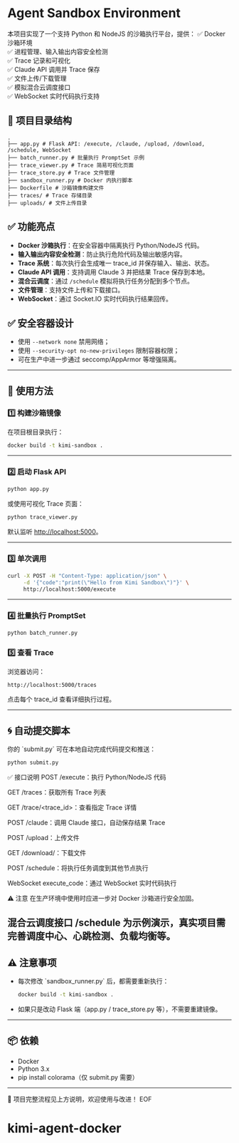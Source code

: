 # Agent Sandbox Environment

本项目实现了一个支持 Python 和 NodeJS 的沙箱执行平台，提供：
✅ Docker 沙箱环境  
✅ 进程管理、输入输出内容安全检测  
✅ Trace 记录和可视化  
✅ Claude API 调用并 Trace 保存  
✅ 文件上传/下载管理  
✅ 模拟混合云调度接口  
✅ WebSocket 实时代码执行支持  


## 📁 项目目录结构

```
.
├── app.py # Flask API: /execute, /claude, /upload, /download, /schedule, WebSocket
├── batch_runner.py # 批量执行 PromptSet 示例
├── trace_viewer.py # Trace 简易可视化页面
├── trace_store.py # Trace 文件管理
├── sandbox_runner.py # Docker 内执行脚本
├── Dockerfile # 沙箱镜像构建文件
├── traces/ # Trace 存储目录
├── uploads/ # 文件上传目录
```


## ✅ 功能亮点

- **Docker 沙箱执行**：在安全容器中隔离执行 Python/NodeJS 代码。
- **输入输出内容安全检测**：防止执行危险代码及输出敏感内容。
- **Trace 系统**：每次执行会生成唯一 trace_id 并保存输入、输出、状态。
- **Claude API 调用**：支持调用 Claude 3 并把结果 Trace 保存到本地。
- **混合云调度**：通过 `/schedule` 模拟将执行任务分配到多个节点。
- **文件管理**：支持文件上传和下载接口。
- **WebSocket**：通过 Socket.IO 实时代码执行结果回传。


## ✅ 安全容器设计

- 使用 `--network none` 禁用网络；
- 使用 `--security-opt no-new-privileges` 限制容器权限；
- 可在生产中进一步通过 seccomp/AppArmor 等增强隔离。

---

## 🚀 使用方法

### 1️⃣ 构建沙箱镜像

在项目根目录执行：
```bash
docker build -t kimi-sandbox .
```

---

### 2️⃣ 启动 Flask API

```bash
python app.py
```

或使用可视化 Trace 页面：
```bash
python trace_viewer.py
```

默认监听 [http://localhost:5000](http://localhost:5000)。

---

### 3️⃣ 单次调用

```bash
curl -X POST -H "Content-Type: application/json" \
     -d '{"code":"print(\"Hello from Kimi Sandbox\")"}' \
     http://localhost:5000/execute
```

---

### 4️⃣ 批量执行 PromptSet

```bash
python batch_runner.py
```


### 5️⃣ 查看 Trace

浏览器访问：
```
http://localhost:5000/traces
```

点击每个 trace_id 查看详细执行过程。

---

## 🌀 自动提交脚本

你的 \`submit.py\` 可在本地自动完成代码提交和推送：
```bash
python submit.py
```

✅ 接口说明
POST /execute：执行 Python/NodeJS 代码

GET /traces：获取所有 Trace 列表

GET /trace/<trace_id>：查看指定 Trace 详情

POST /claude：调用 Claude 接口，自动保存结果 Trace

POST /upload：上传文件

GET /download/<filename>：下载文件

POST /schedule：将执行任务调度到其他节点执行

WebSocket execute_code：通过 WebSocket 实时代码执行


⚠️ 注意
在生产环境中使用时应进一步对 Docker 沙箱进行安全加固。

混合云调度接口 /schedule 为示例演示，真实项目需完善调度中心、心跳检测、负载均衡等。
---


## ⚠️ 注意事项

- 每次修改 \`sandbox_runner.py\` 后，都需要重新执行：
  ```bash
  docker build -t kimi-sandbox .
  ```
- 如果只是改动 Flask 端（app.py / trace_store.py 等），不需要重建镜像。

---

## 📦 依赖

- Docker
- Python 3.x
- pip install colorama（仅 submit.py 需要）

---

🔗 项目完整流程见上方说明，欢迎使用与改进！
EOF
# kimi-agent-docker
